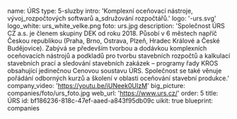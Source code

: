 name: ÚRS
type: 5-sluzby
intro: 'Komplexní oceňovací nástroje, vývoj\_rozpočtových softwarů a\_sdružování rozpočtářů.'
logo: '-urs.svg'
logo_white: urs_white_velke.png
foto: urs.jpg
description: 'Společnost ÚRS CZ a.s. je členem skupiny DEK od roku 2018. Působí v 6 městech napříč Českou republikou (Praha, Brno, Ostrava, Plzeň, Hradec Králové a České Budějovice). Zabývá se především tvorbou a dodávkou komplexních oceňovacích nástrojů a podkladů pro tvorbu stavebních rozpočtů a kalkulací stavebních prací a sledování stavebních zakázek – programy řady KROS obsahující jedinečnou Cenovou soustavu ÚRS. Společnost se také věnuje pořádání odborných kurzů a školení v oblasti oceňování stavební produkce.'
company_video: 'https://youtu.be/iUNeek0UIzM'
big_picture: companies/foto/urs_foto.jpg
web_url: 'https://www.urs.cz/'
order: 5
title: ÚRS
id: bf186236-818c-47ef-aaed-a843f95db09c
uikit: true
blueprint: companies
